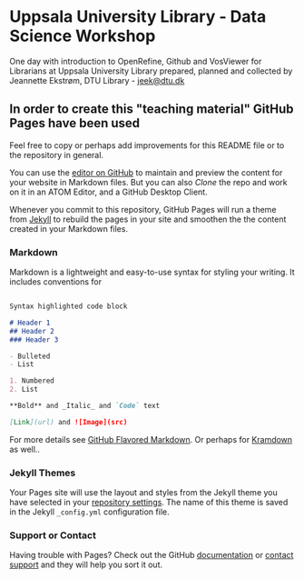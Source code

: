 # Uppsala University Library - Data Science Workshop

One day with introduction to OpenRefine, Github and VosViewer for Librarians at Uppsala University Library prepared, planned and collected by Jeannette Ekstrøm, DTU Library - [jeek@dtu.dk](mailto:jeek@dtu.dk)

## In order to create this "teaching material" GitHub Pages have been used

Feel free to copy or perhaps add improvements for this README file or to the repository in general.

You can use the [editor on GitHub](https://github.com/JeannetteE/UppsalaWorkshop/edit/master/README.md) to maintain and preview the content for your website in Markdown files. But you can also *Clone* the repo and work on it in an ATOM Editor, and a GitHub Desktop Client.

Whenever you commit to this repository, GitHub Pages will run a theme from [Jekyll](https://jekyllrb.com/) to rebuild the pages in your site and smoothen the the content created in your Markdown files.

### Markdown

Markdown is a lightweight and easy-to-use syntax for styling your writing. It includes conventions for
```markdown

Syntax highlighted code block

# Header 1
## Header 2
### Header 3

- Bulleted
- List

1. Numbered
2. List

**Bold** and _Italic_ and `Code` text

[Link](url) and ![Image](src)
```

For more details see [GitHub Flavored Markdown](https://guides.github.com/features/mastering-markdown/).
Or perhaps for <a href="https://kramdown.gettalong.org/quickref.html">Kramdown</a> as well..

### Jekyll Themes

Your Pages site will use the layout and styles from the Jekyll theme you have selected in your [repository settings](https://github.com/JeannetteE/DTU-IKON/settings). The name of this theme is saved in the Jekyll `_config.yml` configuration file.

### Support or Contact

Having trouble with Pages? Check out the GitHub [documentation](https://help.github.com/categories/github-pages-basics/) or [contact support](https://github.com/contact) and they will help you sort it out.
